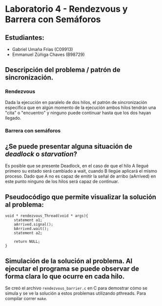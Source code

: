 # Laboratorio 4 - Rendezvous y Barrera con Semáforos

## Estudiantes:
- Gabriel Umaña Frías (C09913)
- Emmanuel Zúñiga Chaves (B98729)

## Descripción del problema / patrón de sincronización.
### Rendezvous
Dada la ejecución en paralelo de dos hilos, el patrón de sincronización especifica que en algún momento de la ejecución ambos hilos tendrán una "cita" o "encuentro" y ninguno puede continuar hasta que los dos hayan llegado.
### Barrera con semáforos
## ¿Se puede presentar alguna situación de *deadlock* o *starvation*?
Es posible que se presente Deadlock, en el caso de que el hilo A llegué primero su estado será cambiado a wait, cuando B llegúe aplicará el mismo proceso. Dado que A no es capaz de emitir la señal de arribo (aArrived) en este punto ninguno de los hilos será capaz de continuar. 
## Pseudocódigo que permite visualizar la solución al problema:
```
void * rendezvous_Thread(void * args){
	statement a1;
	aArrived.signal();
	bArrived.wait();
	statement a2;

	return NULL;
}
```
## Simulación de la solución al problema. Al ejecutar el programa se puede observar de forma clara lo que ocurre en cada hilo. 
Se creó el archivo `rendezvous_barrier.c` en C para demostrar cómo se simula y se ve la solución a estos problemas utilizando pthreads.
Para compilar correr `make`.

